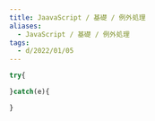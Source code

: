 ```yaml
---
title: JaavaScript / 基礎 / 例外処理
aliases:
  - JavaScript / 基礎 / 例外処理
tags:
  - d/2022/01/05
---
```



```javascript
try{

}catch(e){

}
```


